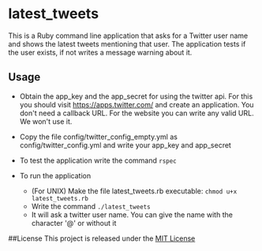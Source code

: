 # latest_tweets

This is a Ruby command line application that asks for a Twitter user name and shows the latest tweets mentioning that user.
The application tests if the user exists, if not writes a message warning about it.

## Usage
* Obtain the app_key and the app_secret for using the twitter api. For this you should visit https://apps.twitter.com/ and create an application. You don't need a callback URL. For the website you can write any valid URL. We won't use it.

* Copy the file config/twitter_config_empty.yml as config/twitter_config.yml and write your app_key and app_secret

* To test the application write the command `rspec`

* To run the application

	* (For UNIX) Make the file latest_tweets.rb executable:
		`chmod u+x latest_tweets.rb`
	* Write the command
		`./latest_tweets`
	* It will ask a twitter user name. You can give the name with the character '@' or without it

##License
This project is released under the [MIT License](https://opensource.org/licenses/MIT)
